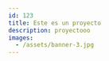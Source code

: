 ```yaml
---
id: 123
title: Este es un proyecto
description: proyectooo
images:
  - /assets/banner-3.jpg
---
```


